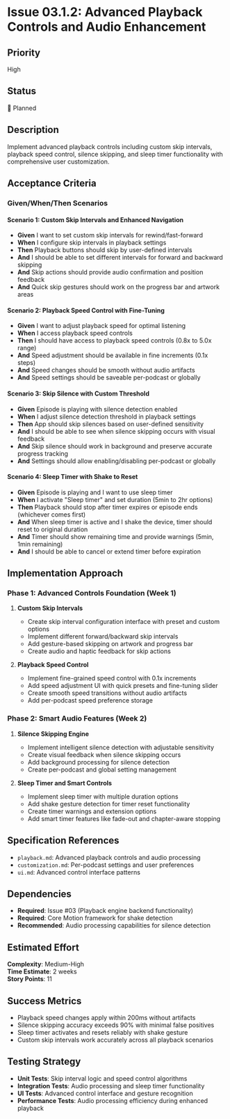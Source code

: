 # Issue 03.1.2: Advanced Playback Controls and Audio Enhancement

## Priority
High

## Status
🔄 Planned

## Description
Implement advanced playback controls including custom skip intervals, playback speed control, silence skipping, and sleep timer functionality with comprehensive user customization.

## Acceptance Criteria

### Given/When/Then Scenarios

#### Scenario 1: Custom Skip Intervals and Enhanced Navigation
- **Given** I want to set custom skip intervals for rewind/fast-forward
- **When** I configure skip intervals in playback settings
- **Then** Playback buttons should skip by user-defined intervals
- **And** I should be able to set different intervals for forward and backward skipping
- **And** Skip actions should provide audio confirmation and position feedback
- **And** Quick skip gestures should work on the progress bar and artwork areas

#### Scenario 2: Playback Speed Control with Fine-Tuning
- **Given** I want to adjust playback speed for optimal listening
- **When** I access playback speed controls
- **Then** I should have access to playback speed controls (0.8x to 5.0x range)
- **And** Speed adjustment should be available in fine increments (0.1x steps)
- **And** Speed changes should be smooth without audio artifacts
- **And** Speed settings should be saveable per-podcast or globally

#### Scenario 3: Skip Silence with Custom Threshold
- **Given** Episode is playing with silence detection enabled
- **When** I adjust silence detection threshold in playback settings
- **Then** App should skip silences based on user-defined sensitivity
- **And** I should be able to see when silence skipping occurs with visual feedback
- **And** Skip silence should work in background and preserve accurate progress tracking
- **And** Settings should allow enabling/disabling per-podcast or globally

#### Scenario 4: Sleep Timer with Shake to Reset
- **Given** Episode is playing and I want to use sleep timer
- **When** I activate "Sleep timer" and set duration (5min to 2hr options)
- **Then** Playback should stop after timer expires or episode ends (whichever comes first)
- **And** When sleep timer is active and I shake the device, timer should reset to original duration
- **And** Timer should show remaining time and provide warnings (5min, 1min remaining)
- **And** I should be able to cancel or extend timer before expiration

## Implementation Approach

### Phase 1: Advanced Controls Foundation (Week 1)
1. **Custom Skip Intervals**
   - Create skip interval configuration interface with preset and custom options
   - Implement different forward/backward skip intervals
   - Add gesture-based skipping on artwork and progress bar
   - Create audio and haptic feedback for skip actions

2. **Playback Speed Control**
   - Implement fine-grained speed control with 0.1x increments
   - Add speed adjustment UI with quick presets and fine-tuning slider
   - Create smooth speed transitions without audio artifacts
   - Add per-podcast speed preference storage

### Phase 2: Smart Audio Features (Week 2)
1. **Silence Skipping Engine**
   - Implement intelligent silence detection with adjustable sensitivity
   - Create visual feedback when silence skipping occurs
   - Add background processing for silence detection
   - Create per-podcast and global setting management

2. **Sleep Timer and Smart Controls**
   - Implement sleep timer with multiple duration options
   - Add shake gesture detection for timer reset functionality
   - Create timer warnings and extension options
   - Add smart timer features like fade-out and chapter-aware stopping

## Specification References
- `playback.md`: Advanced playback controls and audio processing
- `customization.md`: Per-podcast settings and user preferences
- `ui.md`: Advanced control interface patterns

## Dependencies
- **Required**: Issue #03 (Playback engine backend functionality)
- **Required**: Core Motion framework for shake detection
- **Recommended**: Audio processing capabilities for silence detection

## Estimated Effort
**Complexity**: Medium-High  
**Time Estimate**: 2 weeks  
**Story Points**: 11

## Success Metrics
- Playback speed changes apply within 200ms without artifacts
- Silence skipping accuracy exceeds 90% with minimal false positives
- Sleep timer activates and resets reliably with shake gesture
- Custom skip intervals work accurately across all playback scenarios

## Testing Strategy
- **Unit Tests**: Skip interval logic and speed control algorithms
- **Integration Tests**: Audio processing and sleep timer functionality
- **UI Tests**: Advanced control interface and gesture recognition
- **Performance Tests**: Audio processing efficiency during enhanced playback